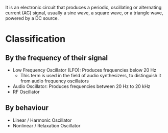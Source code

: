 It is an electronic circuit that produces a periodic, oscillating or alternating current (AC) signal, usually a sine wave, a square wave, or a triangle wave, powered by a DC source.

# Classification
## By the frequency of their signal
- Low Frequency Oscillator (LFO): Produces frequencies below 20 Hz
	- This term is used in the field of audio synthesizers, to distinguish it from audio frequency oscillators
- Audio Oscillator: Produces frequencies between 20 Hz to 20 kHz
- RF Oscillator

## By behaviour
- Linear / Harmonic Oscillator
- Nonlinear / Relaxation Oscillator